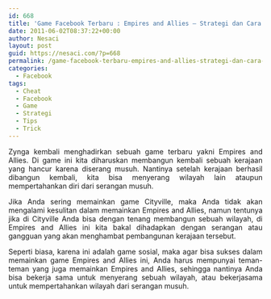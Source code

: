 ```yaml
---
id: 668
title: 'Game Facebook Terbaru : Empires and Allies – Strategi dan Cara Main'
date: 2011-06-02T08:37:22+00:00
author: Nesaci
layout: post
guid: https://nesaci.com/?p=668
permalink: /game-facebook-terbaru-empires-and-allies-strategi-dan-cara-main/
categories:
  - Facebook
tags:
  - Cheat
  - Facebook
  - Game
  - Strategi
  - Tips
  - Trick
---
```

<p style="text-align: justify;">
  Zynga kembali menghadirkan sebuah game terbaru yakni Empires and Allies. Di game ini kita diharuskan membangun kembali sebuah kerajaan yang hancur karena diserang musuh. Nantinya setelah kerajaan berhasil dibangun kembali, kita bisa menyerang wilayah lain ataupun mempertahankan diri dari serangan musuh.
</p>

<p style="text-align: justify;">
  Jika Anda sering memainkan game Cityville, maka Anda tidak akan mengalami kesulitan dalam memainkan Empires and Allies, namun tentunya jika di Cityville Anda bisa dengan tenang membangun sebuah wilayah, di Empires and Allies ini kita bakal dihadapkan dengan serangan atau gangguan yang akan menghambat pembangunan kerajaan tersebut.
</p>

<p style="text-align: justify;">
  Seperti biasa, karena ini adalah game sosial, maka agar bisa sukses dalam memainkan game Empires and Allies ini, Anda harus mempunyai teman-teman yang juga memainkan Empires and Allies, sehingga nantinya Anda bisa bekerja sama untuk menyerang sebuah wilayah, atau bekerjasama untuk mempertahankan wilayah dari serangan musuh.
</p>